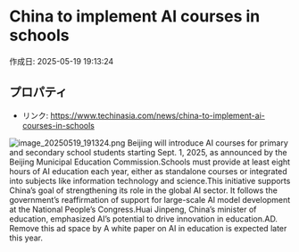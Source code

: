 # China to implement AI courses in schools

作成日: 2025-05-19 19:13:24

## プロパティ

- リンク: https://www.techinasia.com/news/china-to-implement-ai-courses-in-schools

![image_20250519_191324.png](../assets/image_20250519_191324.png)
Beijing will introduce AI courses for primary and secondary school students starting Sept. 1, 2025, as announced by the Beijing Municipal Education Commission.Schools must provide at least eight hours of AI education each year, either as standalone courses or integrated into subjects like information technology and science.This initiative supports China’s goal of strengthening its role in the global AI sector. It follows the government’s reaffirmation of support for large-scale AI model development at the National People’s Congress.Huai Jinpeng, China’s minister of education, emphasized AI’s potential to drive innovation in education.AD. Remove this ad space by A white paper on AI in education is expected later this year.